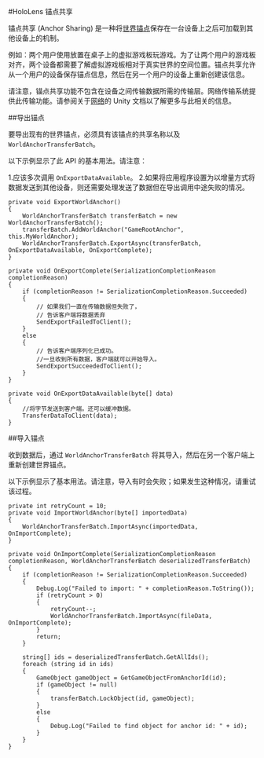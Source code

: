 #HoloLens 锚点共享
<!-- https://trello.com/c/Qw7imxOL -->
锚点共享 (Anchor Sharing) 是一种将[世界锚点](wmr_input_types.html)保存在一台设备上之后可加载到其他设备上的机制。

例如：两个用户使用放置在桌子上的虚拟游戏板玩游戏。为了让两个用户的游戏板对齐，两个设备都需要了解虚拟游戏板相对于真实世界的空间位置。锚点共享允许从一个用户的设备保存锚点信息，然后在另一个用户的设备上重新创建该信息。

请注意，锚点共享功能不包含在设备之间传输数据所需的传输层。网络传输系统提供此传输功能。请参阅关于[网络](UNet.html)的 Unity 文档以了解更多与此相关的信息。

##导出锚点

要导出现有的世界锚点，必须具有该锚点的共享名称以及 `WorldAnchorTransferBatch`。

以下示例显示了此 API 的基本用法。请注意：

1.应该多次调用 `OnExportDataAvailable`。
2.如果将应用程序设置为以增量方式将数据发送到其他设备，则还需要处理发送了数据但在导出调用中途失败的情况。

````
private void ExportWorldAnchor()
{
	WorldAnchorTransferBatch transferBatch = new WorldAnchorTransferBatch();
	transferBatch.AddWorldAnchor("GameRootAnchor", this.MyWorldAnchor);
	WorldAnchorTransferBatch.ExportAsync(transferBatch, OnExportDataAvailable, OnExportComplete);
}

private void OnExportComplete(SerializationCompletionReason completionReason)
{
	if (completionReason != SerializationCompletionReason.Succeeded)
	{
		// 如果我们一直在传输数据但失败了，
		// 告诉客户端将数据丢弃
		SendExportFailedToClient();
	}
	else
	{
		// 告诉客户端序列化已成功。
		//一旦收到所有数据，客户端就可以开始导入。
		SendExportSucceededToClient();
	}
}

private void OnExportDataAvailable(byte[] data)
{
	//将字节发送到客户端。还可以缓冲数据。
	TransferDataToClient(data); 
}
````

##导入锚点

收到数据后，通过 `WorldAnchorTransferBatch` 将其导入，然后在另一个客户端上重新创建世界锚点。

以下示例显示了基本用法。请注意，导入有时会失败；如果发生这种情况，请重试该过程。

````
private int retryCount = 10;
private void ImportWorldAnchor(byte[] importedData)
{
	WorldAnchorTransferBatch.ImportAsync(importedData, OnImportComplete);
}
​
private void OnImportComplete(SerializationCompletionReason completionReason, WorldAnchorTransferBatch deserializedTransferBatch)
{
	if (completionReason != SerializationCompletionReason.Succeeded)
	{
		Debug.Log("Failed to import: " + completionReason.ToString());
		if (retryCount > 0)
		{
			retryCount--;
			WorldAnchorTransferBatch.ImportAsync(fileData, OnImportComplete);
		}
		return;
	}
​
	string[] ids = deserializedTransferBatch.GetAllIds();
	foreach (string id in ids)
	{
		GameObject gameObject = GetGameObjectFromAnchorId(id);
		if (gameObject != null)
		{
			transferBatch.LockObject(id, gameObject);
		}
		else
		{
			Debug.Log("Failed to find object for anchor id: " + id);
		}
	}
}
````
